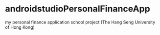 # androidstudioPersonalFinanceApp
my personal finance application
school project (The Hang Seng University of Hong Kong)

